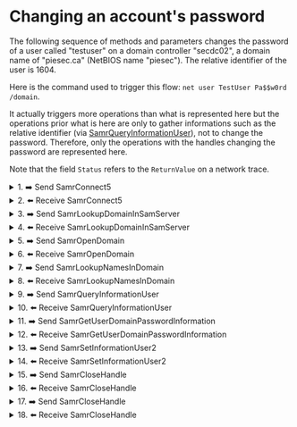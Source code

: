 # Changing an account's password

The following sequence of methods and parameters changes the password of a user called "testuser" on a domain controller "secdc02", a domain name of "piesec.ca" (NetBIOS name "piesec"). The relative identifier of the user is 1604.

Here is the command used to trigger this flow: `net user TestUser Pa$$w0rd /domain`.

It actually triggers more operations than what is represented here but the operations prior what is here are only to gather informations such as the relative identifier (via [SamrQueryInformationUser](https://docs.microsoft.com/en-us/openspecs/windows_protocols/ms-samr/4ad8d54c-0d5a-4d5a-9e9a-1bc9ee008d47)), not to change the password. Therefore, only the operations with the handles changing the password are represented here.

Note that the field `Status` refers to the `ReturnValue` on a network trace. 

<details><summary>1. ➡️ Send SamrConnect5</summary>

Details [SamrConnect5](https://docs.microsoft.com/en-us/openspecs/windows_protocols/ms-samr/c842a897-0a42-4ca5-a607-2afd05271dae).
    
|Parameter field|Parameter value|
|--|--|
|ServerName|\\\\secdc02.piesec.ca|
|DesiredAccess|0x30|
|InVersion|1|
|InRevisionInfo|[SAMPR_REVISION_INFO_V1](https://docs.microsoft.com/en-us/openspecs/windows_protocols/ms-samr/963e60b5-9233-4669-b8a8-85bf4f0806dc) structure|
    
`DesiredAccess` mask corresponds to `SpecificRights: SamServerEnumerateDomains` and `SpecificRights: SamServerLookupDomain`.
</details>

<details><summary>2. ⬅️ Receive SamrConnect5</summary>

|Parameter field|Parameter value|
|--|--|
|OutVersion|1|
|OutRevisionInfo|3|
|ServerHandle|\[implementation-specific value\] serverHandle|
|Status|0|
</details>

<details><summary>3. ➡️ Send SamrLookupDomainInSamServer</summary>

Details [SamrLookupDomainInSamServer](https://docs.microsoft.com/en-us/openspecs/windows_protocols/ms-samr/47492d59-e095-4398-b03e-8a062b989123).
    
|Parameter field|Parameter value|
|--|--|
|ServerHandle|serverHandle|
|Name|PIESEC|
</details>

<details><summary>4. ⬅️ Receive SamrLookupDomainInSamServer</summary>

|Parameter field|Parameter value|
|--|--|
|DomainId|\[implementation-specific SID\]. For example: S-1-5-21-776355648-152374955-3729610662|
|Status|0|
    
The `Buffer` structure contains a sub structure `SamprEnumerationBuffer` listing the name of the domain as well as the container where the group will be created.
</details>

<details><summary>5. ➡️ Send SamrOpenDomain</summary>

Details [SamrOpenDomain](https://docs.microsoft.com/en-us/openspecs/windows_protocols/ms-samr/ba710c90-5b12-42f8-9e5a-d4aacc1329fa).
    
|Parameter field|Parameter value|
|--|--|
|ServerHandle|serverHandle|
|DesiredAccess|0x280|
|DomainId|S-1-5-21-776355648-152374955-3729610662|
    
`DesiredAccess` mask corresponds to `SpecificRights: DomainGetAliasMembership` and `SpecificRights: DomainLookup`.
</details>

<details><summary>6. ⬅️ Receive SamrOpenDomain</summary>

|Parameter field|Parameter value|
|--|--|
|DomainHandle|\[implementation-specific value\] domainHandle|
|Status|0|
</details>

<details><summary>7. ➡️ Send SamrLookupNamesInDomain</summary>

Details [SamrLookupNamesInDomain](https://docs.microsoft.com/en-us/openspecs/windows_protocols/ms-samr/d91271c6-7b2e-4194-9927-8fabfa429f90).
    
|Parameter field|Parameter value|
|--|--|
|DomainHandle|domainHandle|
|Count|1|
|Names|One entrie: testuser|
</details>

<details><summary>8. ⬅️ Receive SamrLookupNamesInDomain</summary>

|Parameter field|Parameter value|
|--|--|
|RelativeIds|RID Count: 1|
|Use|Count: 1|
|Status|0|
    
In the `Use` field, the element 0x1 corresponds to `SidTypeUser - User account`.
</details>

<details><summary>9. ➡️ Send SamrQueryInformationUser</summary>

Details [SamrQueryInformationUser](https://docs.microsoft.com/en-us/openspecs/windows_protocols/ms-samr/e66db19f-600a-481b-bc4e-23953433255d).
    
|Parameter field|Parameter value|
|--|--|
|UserHandle|\[implementation-specific value\] userHandle|
|UserInformationClass|0x10|

`UserInformationClass` enumeration is described here: [USER_INFORMATION_CLASS](https://docs.microsoft.com/en-us/openspecs/windows_protocols/ms-samr/6b0dff90-5ac0-429a-93aa-150334adabf6). `0x10` is `UserControlInformation`.
</details>

<details><summary>10. ⬅️ Receive SamrQueryInformationUser</summary>

|Parameter field|Parameter value|
|--|--|
|Buffer|[SAMPR_USER_INFO_BUFFER](https://docs.microsoft.com/en-us/openspecs/windows_protocols/ms-samr/9496c26e-490b-4e76-827f-2695fc216f35) structure|
|Status|0|
</details>

<details><summary>11. ➡️ Send SamrGetUserDomainPasswordInformation</summary>

Details [SamrGetUserDomainPasswordInformation](https://docs.microsoft.com/en-us/openspecs/windows_protocols/ms-samr/db4bedfe-4651-4743-9381-d74c3ad8c41c).
    
|Parameter field|Parameter value|
|--|--|
|UserHandle|\[implementation-specific value\] userHandle|
    
The `SamrGetUserDomainPasswordInformation` method obtains select password policy information (without requiring a domain handle).
</details>

<details><summary>12. ⬅️ Receive SamrGetUserDomainPasswordInformation</summary>

|Parameter field|Parameter value|
|--|--|
|PasswordInformation|PUSER_DOMAIN_PASSWORD_INFORMATION|
|Status|0|

`PasswordInformation` contains `MinPasswordLength` and the `PasswordProperties` attribute.
</details>

<details><summary>13. ➡️ Send SamrSetInformationUser2</summary>

Details [SamrSetInformationUser2](https://docs.microsoft.com/en-us/openspecs/windows_protocols/ms-samr/99ee9f39-43e8-4bba-ac3a-82e0c0e0699e).
    
|Parameter field|Parameter value|
|--|--|
|UserHandle|\[implementation-specific value\] userHandle|
|UserInformationClass|USER_INFORMATION_CLASS 0x20|
|Buffer|PSAMPR_USER_INFO_BUFFER structure|
    
The `UserInformationClass` value seems to be matching to `UserInternal8Information` which might be the encrypted password.
</details>

<details><summary>14. ⬅️ Receive SamrSetInformationUser2</summary>

|Parameter field|Parameter value|
|--|--|
|Status|0|
</details>

<details><summary>15. ➡️ Send SamrCloseHandle</summary>

Details [SamrCloseHandle](https://docs.microsoft.com/en-us/openspecs/windows_protocols/ms-samr/55d134df-e257-48ad-8afa-cb2ca45cd3cc).
    
|Parameter field|Parameter value|
|--|--|
|SamHandle|samHandle|
</details>

<details><summary>16. ⬅️ Receive SamrCloseHandle</summary>

|Parameter field|Parameter value|
|--|--|
|SamHandle|{00000000-00000000-0000-0000-0000-000000000000}|
|Status|0|
</details>


<details><summary>17. ➡️ Send SamrCloseHandle</summary>

|Parameter field|Parameter value|
|--|--|
|SamHandle|samHandle|
</details>

<details><summary>18. ⬅️ Receive SamrCloseHandle</summary>

|Parameter field|Parameter value|
|--|--|
|SamHandle|{00000000-00000000-0000-0000-0000-000000000000}|
|Status|0|
</details>


